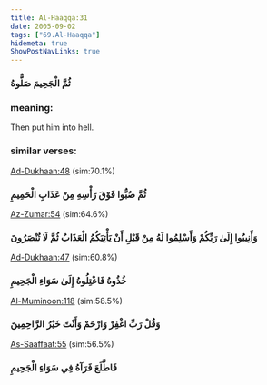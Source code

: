 ```yaml
---
title: Al-Haaqqa:31
date: 2005-09-02
tags: ["69.Al-Haaqqa"]
hidemeta: true 
ShowPostNavLinks: true 
---
```

### ثُمَّ الْجَحِيمَ صَلُّوهُ
### meaning: 
Then put him into hell.
### similar verses: 

[Ad-Dukhaan:48](/44/48) (sim:70.1%)

### ثُمَّ صُبُّوا فَوْقَ رَأْسِهِ مِنْ عَذَابِ الْحَمِيمِ

[Az-Zumar:54](/39/54) (sim:64.6%)

### وَأَنِيبُوا إِلَىٰ رَبِّكُمْ وَأَسْلِمُوا لَهُ مِنْ قَبْلِ أَنْ يَأْتِيَكُمُ الْعَذَابُ ثُمَّ لَا تُنْصَرُونَ

[Ad-Dukhaan:47](/44/47) (sim:60.8%)

### خُذُوهُ فَاعْتِلُوهُ إِلَىٰ سَوَاءِ الْجَحِيمِ

[Al-Muminoon:118](/23/118) (sim:58.5%)

### وَقُلْ رَبِّ اغْفِرْ وَارْحَمْ وَأَنْتَ خَيْرُ الرَّاحِمِينَ

[As-Saaffaat:55](/37/55) (sim:56.5%)

### فَاطَّلَعَ فَرَآهُ فِي سَوَاءِ الْجَحِيمِ

